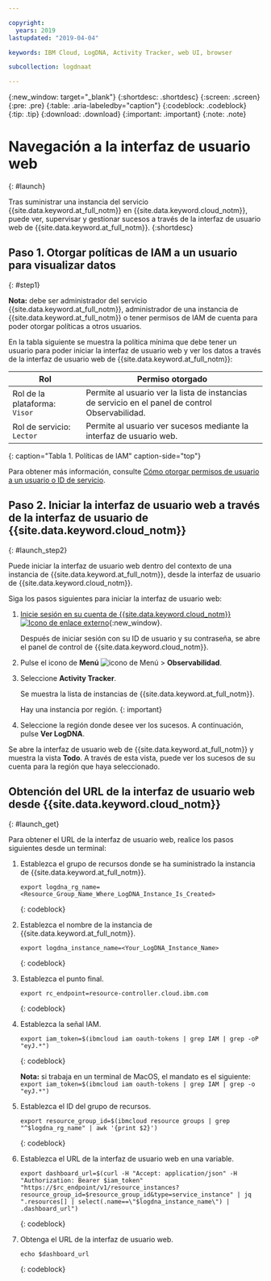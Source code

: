 ```yaml
---

copyright:
  years: 2019
lastupdated: "2019-04-04"

keywords: IBM Cloud, LogDNA, Activity Tracker, web UI, browser

subcollection: logdnaat

---
```


{:new_window: target="_blank"}
{:shortdesc: .shortdesc}
{:screen: .screen}
{:pre: .pre}
{:table: .aria-labeledby="caption"}
{:codeblock: .codeblock}
{:tip: .tip}
{:download: .download}
{:important: .important}
{:note: .note}

# Navegación a la interfaz de usuario web
{: #launch}

Tras suministrar una instancia del servicio {{site.data.keyword.at_full_notm}} en {{site.data.keyword.cloud_notm}}, puede ver, supervisar y gestionar sucesos a través de la interfaz de usuario web de {{site.data.keyword.at_full_notm}}.
{:shortdesc}


## Paso 1. Otorgar políticas de IAM a un usuario para visualizar datos 
{: #step1}

**Nota:** debe ser administrador del servicio {{site.data.keyword.at_full_notm}}, administrador de una instancia de {{site.data.keyword.at_full_notm}} o tener permisos de IAM de cuenta para poder otorgar políticas a otros usuarios.

En la tabla siguiente se muestra la política mínima que debe tener un usuario para poder iniciar la interfaz de usuario web y ver los datos a través de la interfaz de usuario web de {{site.data.keyword.at_full_notm}}:

| Rol                      | Permiso otorgado       |
|---------------------------|---------------------|
| Rol de la plataforma: `Visor`   | Permite al usuario ver la lista de instancias de servicio en el panel de control Observabilidad. |
| Rol de servicio: `Lector`    | Permite al usuario ver sucesos mediante la interfaz de usuario web. | 
{: caption="Tabla 1. Políticas de IAM" caption-side="top"} 

Para obtener más información, consulte
[Cómo otorgar permisos de usuario a un usuario o ID de servicio](/docs/services/Activity-Tracker-with-LogDNA?topic=logdnaat-iam_view_events#iam_view_events).


## Paso 2. Iniciar la interfaz de usuario web a través de la interfaz de usuario de {{site.data.keyword.cloud_notm}}
{: #launch_step2}

Puede iniciar la interfaz de usuario web dentro del contexto de una instancia de {{site.data.keyword.at_full_notm}}, desde la interfaz de usuario de {{site.data.keyword.cloud_notm}}. 

Siga los pasos siguientes para iniciar la interfaz de usuario web:

1. [Inicie sesión en su cuenta de {{site.data.keyword.cloud_notm}} ![Icono de enlace externo](../../icons/launch-glyph.svg "Icono de enlace externo")](https://cloud.ibm.com/login){:new_window}.

	Después de iniciar sesión con su ID de usuario y su contraseña, se abre el panel de control de {{site.data.keyword.cloud_notm}}.

2. Pulse el icono de **Menú** ![icono de Menú](../icons/icon_hamburger.svg) > **Observabilidad**. 

3. Seleccione **Activity Tracker**. 

    Se muestra la lista de instancias de {{site.data.keyword.at_full_notm}}.

    Hay una instancia por región.
    {: important}

4. Seleccione la región donde desee ver los sucesos. A continuación, pulse **Ver LogDNA**.

Se abre la interfaz de usuario web de {{site.data.keyword.at_full_notm}} y muestra la vista **Todo**. A través de esta vista, puede ver los sucesos de su cuenta para la región que haya seleccionado.



## Obtención del URL de la interfaz de usuario web desde {{site.data.keyword.cloud_notm}}
{: #launch_get}

Para obtener el URL de la interfaz de usuario web, realice los pasos siguientes desde un terminal:

1. Establezca el grupo de recursos donde se ha suministrado la instancia de {{site.data.keyword.at_full_notm}}.

    ```
    export logdna_rg_name=<Resource_Group_Name_Where_LogDNA_Instance_Is_Created>
    ```
    {: codeblock}

2. Establezca el nombre de la instancia de {{site.data.keyword.at_full_notm}}.

    ```
    export logdna_instance_name=<Your_LogDNA_Instance_Name>
    ```
    {: codeblock}

3. Establezca el punto final.

    ```
    export rc_endpoint=resource-controller.cloud.ibm.com
    ```
    {: codeblock}

4. Establezca la señal IAM.

    ```
    export iam_token=$(ibmcloud iam oauth-tokens | grep IAM | grep -oP  "eyJ.*")
    ```
    {: codeblock}

    **Nota:** si trabaja en un terminal de MacOS, el mandato es el siguiente: `export iam_token=$(ibmcloud iam oauth-tokens | grep IAM | grep -o  "eyJ.*")`

5. Establezca el ID del grupo de recursos.

    ```
    export resource_group_id=$(ibmcloud resource groups | grep "^$logdna_rg_name" | awk '{print $2}')
    ```
    {: codeblock}

6. Establezca el URL de la interfaz de usuario web en una variable.

    ```
    export dashboard_url=$(curl -H "Accept: application/json" -H "Authorization: Bearer $iam_token" "https://$rc_endpoint/v1/resource_instances?resource_group_id=$resource_group_id&type=service_instance" | jq ".resources[] | select(.name==\"$logdna_instance_name\") | .dashboard_url")
    ```
    {: codeblock}

7. Obtenga el URL de la interfaz de usuario web.

    ```
    echo $dashboard_url
    ```
    {: codeblock}

    

